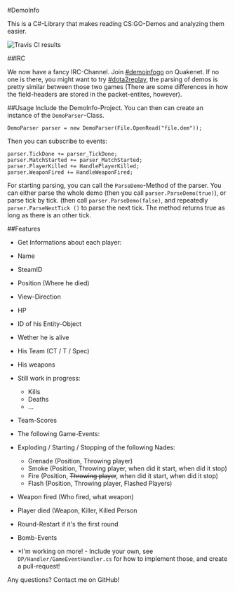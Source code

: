 #DemoInfo

This is a C#-Library that makes reading CS:GO-Demos and analyzing them easier. 

![Travis CI results](https://travis-ci.org/moritzuehling/demoinfo-public.svg?branch=master)

##IRC

We now have a fancy IRC-Channel. Join [#demoinfogo](http://webchat.quakenet.org/?channels=demoinfogo) on Quakenet. If no one is there, you might want to try [#dota2replay](http://webchat.quakenet.org/?channels=dota2ŕeplay), the parsing of demos is pretty similar between those two games (There are some differences in how the field-headers are stored in the packet-entites, however).

##Usage
Include the DemoInfo-Project. You can then can create an instance of the ``DemoParser``-Class. 

	DemoParser parser = new DemoParser(File.OpenRead("file.dem"));
    
Then you can subscribe to events: 

	parser.TickDone += parser_TickDone;
	parser.MatchStarted += parser_MatchStarted;
	parser.PlayerKilled += HandlePlayerKilled;
	parser.WeaponFired += HandleWeaponFired;
    
For starting parsing, you can call the ``ParseDemo``-Method of the parser. You can either parse the whole demo (then you call ``parser.ParseDemo(true)``), or parse tick by tick. (then call ``parser.ParseDemo(false)``, and repeatedly ``parser.ParseNextTick ()`` to parse the next tick. The method returns true as long as there is an other tick. 

##Features 
* Get Informations about each player:
 * Name
 * SteamID
 * Position (Where he died)
 * View-Direction
 * HP
 * ID of his Entity-Object
 * Wether he is alive
 * His Team (CT / T / Spec)
 * His weapons
 * Still work in progress:
   * Kills
   * Deaths
   * ...

* Team-Scores
 
* The following Game-Events: 
 * Exploding / Starting / Stopping of the following Nades: 
   * Grenade (Position, Throwing player)
    * Smoke (Position, Throwing player, when did it start, when did it stop)
    * Fire (Position, ~~Throwing player~~, when did it start, when did it stop)
    * Flash (Position, Throwing player, Flashed Players)
 * Weapon fired (Who fired, what weapon)
 * Player died (Weapon, Killer, Killed Person
 * Round-Restart if it's the first round
 * Bomb-Events
 * *I'm working on more! - Include your own, see ``DP/Handler/GameEventHandler.cs`` for how to implement those, and create a pull-request! 
  
 Any questions? Contact me on GitHub!
